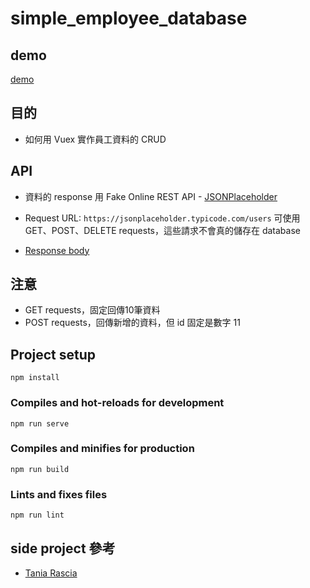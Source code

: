 # simple_employee_database
## demo
[demo](https://su-ya.github.io/vuex_simple_employee/.)

## 目的
- 如何用 Vuex 實作員工資料的 CRUD

## API 
- 資料的 response 用 Fake Online REST API - [JSONPlaceholder](https://jsonplaceholder.typicode.com/) 

- Request URL: `https://jsonplaceholder.typicode.com/users`
    可使用 GET、POST、DELETE requests，這些請求不會真的儲存在 database

- [Response body](https://jsonplaceholder.typicode.com/users)

## 注意
- GET requests，固定回傳10筆資料
- POST requests，回傳新增的資料，但 id 固定是數字 11

## Project setup
```
npm install
```

### Compiles and hot-reloads for development
```
npm run serve
```

### Compiles and minifies for production
```
npm run build
```

### Lints and fixes files
```
npm run lint
```
## side project 參考
- [Tania Rascia](https://github.com/taniarascia/vue-tutorial)